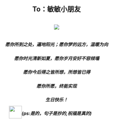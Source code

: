 <link rel="stylesheet" href="">
<link rel="stylesheet" href="https://file.oss1.365sn.cn/public/css/swiper.min.css">
<link rel="stylesheet" href="https://daneden.github.io/animate.css/animate.min.css">
<script src="https://file.oss1.365sn.cn/public/js/swiper.min.js"></script>
<style>
    h1{display:none;}
    .container-lg{padding:0 !important;margin: 0px !important;}
    body,html{width:100%;height:100%;margin:0;padding:0;background: url(https://ss1.bdstatic.com/70cFuXSh_Q1YnxGkpoWK1HF6hhy/it/u=3367609168,3168769865&fm=26&gp=0.jpg) no-repeat center;background-size: cover;}
    .swiper-container,.swiper-wrapper,.swiper-slide{height:100%;}
    .text-center{text-align: center;}
    .container{padding:0 10px;width:100%;height:100%;}
    .slide1{}
    h2{padding-top: 60px;text-shadow: 5px 5px 5px #ffffff;text-align: center;}
    .img-content{position: relative;}
    .small-img{width:40px;height:40px;position:absolute;top:-15px;left: -40px;}
    .pull-left{float:left;}
    .pull-right{float:right;}
    .middle-img{width:100px;}
    .content2 p{font-size:0.83em;margin-bottom: 0;}
</style>
<video style="display:none;" controls="true" autoplay="true" name="media"><source src="http://ws.stream.qqmusic.qq.com/C400002cJuiV380wWR.m4a?guid=1526859200&vkey=BF5CD9D5C7B6FC7FA652197F01CBC863B7A0619F79A85641B47968727F889ACC4CF71D91C35458EE2C38F79966BB6DCF1765D478E89DDF34&uin=4557&fromtag=66 type="audio/mp4"></video><div class="swiper-container"><div class="swiper-wrapper"><div class="swiper-slide"><div class="container"><h2>To：敏敏小朋友</h2><br><div class="text-center"><img class="center" src="https://timgsa.baidu.com/timg?image&quality=80&size=b9999_10000&sec=1568890203269&di=b03b99d165688f6831655822bac34139&imgtype=0&src=http%3A%2F%2Fhbimg.b0.upaiyun.com%2F38bbcad30508b5aaba3c81ca98600a7b5795f5139ee2-Mkbw4J_fw658"></div><br><h5 class="text-center">愿你所到之处，遍地阳光；愿你梦的远方，温暖为向</h5><h5 class="text-center">愿你时光清新如夏，愿你岁月安好不容倾塌</h5><h5 class="text-center">愿你今后得之皆所想，所想皆已得</h5><h5 class="text-center">愿你所愿，终能实现</h5><h5 class="text-center">生日快乐！</h5><h5 class="text-center"><span class="img-content"><img class="small-img" src="http://www.kupan123.com/upload/1568899565x-1566676060.png">                                (ps:是的，句子是抄的,祝福是真的)</span></h5></div></div><div class="swiper-slide"><div class="container content2"><h4>接下来cue流程：开始放照片啦</h4><div style="overflow: hidden;"><img class="pull-left" style="width: 50%;" src="http://www.kupan123.com/upload/1568899354x-1566673253.jpg"><img class="middle-img" style="width: 40%;margin-top:30px;margin-left:5%;" src='https://ss1.bdstatic.com/70cFuXSh_Q1YnxGkpoWK1HF6hhy/it/u=3111821249,3084550924&fm=26&gp=0.jpg'><p style="color: #f00;margin-left:5%;float: left;">翻翻空间</p><p style="color: #f00;margin-left:5%;float: left;">还好还是找到2张照片的</p></div><div style="overflow: hidden;"><div class="pull-left" style="width: 40%;margin-top:30px;margin-right:5%;"><p style="color: #e88f2b;">还有彬彬的：</p><p style="color: #e88f2b;text-align: center;">这么的明媚小花花</p><p style="color: #e88f2b;text-align: right;">to亲爱的姑娘</p><br><img style="width:100%;" src="http://www.kupan123.com/upload/1568899622x-1566673379.jpg"></div><img style="width: 50%;" class="pull-left" src="http://www.kupan123.com/upload/1568899479x-1566673339.jpg"></div><h5 class="text-center">大敏</h5><h5 class="text-center">生日快乐!</h5></div></div><div class="swiper-slide"><div class="container"><div><div><img style="width:95%;" src="http://www.kupan123.com/upload/1568899862x-1566673183.jpg"></div><h5>不约而同的从齐发剪了短发</h5><h5>赞美一下我们的友情~~</h5><h5>就不能少了当你啦啦啦啦啦啦啦</h5><h5 class="text-center">相见亦无事，别后常忆君。</h5><h5 class="text-center">^-^</h5></div></div></div><div class="swiper-slide"><div style="overflow: hidden;"><img style="width:50%;float: left;" src="http://www.kupan123.com/upload/1568900022x1822619224.jpg"><img style="width:50%;" src="http://www.kupan123.com/upload/1568900049x-1566673171.jpg"></div><div class="container"><h5>2019中秋假期久违的大家一起吃饭</h5><h5>看着大家都很幸福的样子，真好</h5><h5>真心的希望我们的大家，小家事业功成,家庭幸福</h5><h5>每次打开朋友圈，多了一群小朋友，其实是很快乐的事情呀，</h5><h5>大人小孩都在一点一点成长，真好</h5><h5>希望下次相聚不会隔太久</h5><h5>还有我们要记得拍照片,拍照片,拍照片</h5><h5>end,敏，生日快乐</h5></div></div></div></div>
<script> 
var mySwiper = new Swiper('.swiper-container', {
    autoplay: 5000,//可选选项，自动滑动
})
</script>
